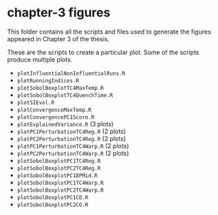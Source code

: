# chapter-3 figures

This folder contains all the scripts and files used to generate the figures 
appeared in Chapter 3 of the thesis.

These are the scripts to create a particular plot.
Some of the scripts produce multiple plots.

 - `plotInfluentialNonInfluentialRuns.R`
 - `plotRunningIndices.R`
 - `plotSobolBoxplotTC4MaxTemp.R`
 - `plotSobolBoxplotTC4QuenchTime.R`
 - `plotSIEvol.R`
 - `plotConvergenceMaxTemp.R`
 - `plotConvergencePC1Score.R`
 - `plotExplainedVariance.R` (3 plots)
 - `plotPC1PerturbationTC4Reg.R` (2 plots)
 - `plotPC2PerturbationTC4Reg.R` (2 plots)
 - `plotPC1PerturbationTC4Warp.R` (2 plots)
 - `plotPC2PerturbationTC4Warp.R` (2 plots)
 - `plotSobolBoxplotPC1TC4Reg.R`
 - `plotSobolBoxplotPC2TC4Reg.R`
 - `plotSobolBoxplotPC1DPMid.R`
 - `plotSobolBoxplotPC1TC4Warp.R`
 - `plotSobolBoxplotPC2TC4Warp.R`
 - `plotSobolBoxplotPC1CO.R`
 - `plotSobolBoxplotPC2CO.R`
